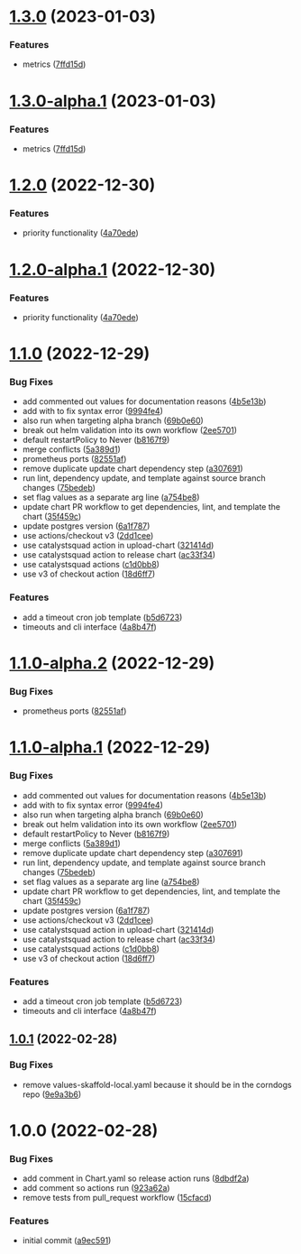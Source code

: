 # [1.3.0](https://github.com/TnLCommunity/chart-corndogs/compare/v1.2.0...v1.3.0) (2023-01-03)


### Features

* metrics ([7ffd15d](https://github.com/TnLCommunity/chart-corndogs/commit/7ffd15d64147df7349fa5aacc8f6eedf82707bf4))

# [1.3.0-alpha.1](https://github.com/TnLCommunity/chart-corndogs/compare/v1.2.0...v1.3.0-alpha.1) (2023-01-03)


### Features

* metrics ([7ffd15d](https://github.com/TnLCommunity/chart-corndogs/commit/7ffd15d64147df7349fa5aacc8f6eedf82707bf4))

# [1.2.0](https://github.com/TnLCommunity/chart-corndogs/compare/v1.1.0...v1.2.0) (2022-12-30)


### Features

* priority functionality ([4a70ede](https://github.com/TnLCommunity/chart-corndogs/commit/4a70edeb9c358751f8e8cc51dd109f58f9be9220))

# [1.2.0-alpha.1](https://github.com/TnLCommunity/chart-corndogs/compare/v1.1.0...v1.2.0-alpha.1) (2022-12-30)


### Features

* priority functionality ([4a70ede](https://github.com/TnLCommunity/chart-corndogs/commit/4a70edeb9c358751f8e8cc51dd109f58f9be9220))

# [1.1.0](https://github.com/TnLCommunity/chart-corndogs/compare/v1.0.1...v1.1.0) (2022-12-29)


### Bug Fixes

* add commented out values for documentation reasons ([4b5e13b](https://github.com/TnLCommunity/chart-corndogs/commit/4b5e13b40f36a74fd2f44603516213097f5e5fa6))
* add with to fix syntax error ([9994fe4](https://github.com/TnLCommunity/chart-corndogs/commit/9994fe485ec60e66ba9c897d6577dfc8d2d6961d))
* also run when targeting alpha branch ([69b0e60](https://github.com/TnLCommunity/chart-corndogs/commit/69b0e60724a6132f457eff3f686d4d7ed2796f31))
* break out helm validation into its own workflow ([2ee5701](https://github.com/TnLCommunity/chart-corndogs/commit/2ee570147ff5ec4b479855c72f99238dcab56c27))
* default restartPolicy to Never ([b8167f9](https://github.com/TnLCommunity/chart-corndogs/commit/b8167f943dba0f9a7d59db33bec7c1ace77c754a))
* merge conflicts ([5a389d1](https://github.com/TnLCommunity/chart-corndogs/commit/5a389d1d55ec3bfa8838b7c2abb7735c46f4e1b0))
* prometheus ports ([82551af](https://github.com/TnLCommunity/chart-corndogs/commit/82551afb142c467f01bc36e520c008bec945a277))
* remove duplicate update chart dependency step ([a307691](https://github.com/TnLCommunity/chart-corndogs/commit/a3076910c2bd7eacaf4acead85d7141e8f701b59))
* run lint, dependency update, and template against source branch changes ([75bedeb](https://github.com/TnLCommunity/chart-corndogs/commit/75bedeb2cf877f2a7ae76eacdcd0db0725a9d548))
* set flag values as a separate arg line ([a754be8](https://github.com/TnLCommunity/chart-corndogs/commit/a754be86058a3bde9b9a18060e1cf0e766c3d297))
* update chart PR workflow to get dependencies, lint, and template the chart ([35f459c](https://github.com/TnLCommunity/chart-corndogs/commit/35f459c03093602a9df4c8328e8f5fba77e50588))
* update postgres version ([6a1f787](https://github.com/TnLCommunity/chart-corndogs/commit/6a1f7876a8a6016193e7e0c513bf6c4f3ddd519e))
* use actions/checkout v3 ([2dd1cee](https://github.com/TnLCommunity/chart-corndogs/commit/2dd1cee265f23f6e6c741b2ff5d04987d88a61cb))
* use catalystsquad action in upload-chart ([321414d](https://github.com/TnLCommunity/chart-corndogs/commit/321414d8897c480b7084042c54a6b51c247ebf51))
* use catalystsquad action to release chart ([ac33f34](https://github.com/TnLCommunity/chart-corndogs/commit/ac33f34af7fb077eee382ed33c85004757b0f771))
* use catalystsquad actions ([c1d0bb8](https://github.com/TnLCommunity/chart-corndogs/commit/c1d0bb85daa0be167bb9498fe8236f2e57988e24))
* use v3 of checkout action ([18d6ff7](https://github.com/TnLCommunity/chart-corndogs/commit/18d6ff77135b570ca472fb3176a8f888c0e91e8b))


### Features

* add a timeout cron job template ([b5d6723](https://github.com/TnLCommunity/chart-corndogs/commit/b5d67233dd8c80c32c1bc9a09bd66510f503e1ae))
* timeouts and cli interface ([4a8b47f](https://github.com/TnLCommunity/chart-corndogs/commit/4a8b47f62d9f88f12114f563b337f56bd30901f4))

# [1.1.0-alpha.2](https://github.com/TnLCommunity/chart-corndogs/compare/v1.1.0-alpha.1...v1.1.0-alpha.2) (2022-12-29)


### Bug Fixes

* prometheus ports ([82551af](https://github.com/TnLCommunity/chart-corndogs/commit/82551afb142c467f01bc36e520c008bec945a277))

# [1.1.0-alpha.1](https://github.com/TnLCommunity/chart-corndogs/compare/v1.0.1...v1.1.0-alpha.1) (2022-12-29)


### Bug Fixes

* add commented out values for documentation reasons ([4b5e13b](https://github.com/TnLCommunity/chart-corndogs/commit/4b5e13b40f36a74fd2f44603516213097f5e5fa6))
* add with to fix syntax error ([9994fe4](https://github.com/TnLCommunity/chart-corndogs/commit/9994fe485ec60e66ba9c897d6577dfc8d2d6961d))
* also run when targeting alpha branch ([69b0e60](https://github.com/TnLCommunity/chart-corndogs/commit/69b0e60724a6132f457eff3f686d4d7ed2796f31))
* break out helm validation into its own workflow ([2ee5701](https://github.com/TnLCommunity/chart-corndogs/commit/2ee570147ff5ec4b479855c72f99238dcab56c27))
* default restartPolicy to Never ([b8167f9](https://github.com/TnLCommunity/chart-corndogs/commit/b8167f943dba0f9a7d59db33bec7c1ace77c754a))
* merge conflicts ([5a389d1](https://github.com/TnLCommunity/chart-corndogs/commit/5a389d1d55ec3bfa8838b7c2abb7735c46f4e1b0))
* remove duplicate update chart dependency step ([a307691](https://github.com/TnLCommunity/chart-corndogs/commit/a3076910c2bd7eacaf4acead85d7141e8f701b59))
* run lint, dependency update, and template against source branch changes ([75bedeb](https://github.com/TnLCommunity/chart-corndogs/commit/75bedeb2cf877f2a7ae76eacdcd0db0725a9d548))
* set flag values as a separate arg line ([a754be8](https://github.com/TnLCommunity/chart-corndogs/commit/a754be86058a3bde9b9a18060e1cf0e766c3d297))
* update chart PR workflow to get dependencies, lint, and template the chart ([35f459c](https://github.com/TnLCommunity/chart-corndogs/commit/35f459c03093602a9df4c8328e8f5fba77e50588))
* update postgres version ([6a1f787](https://github.com/TnLCommunity/chart-corndogs/commit/6a1f7876a8a6016193e7e0c513bf6c4f3ddd519e))
* use actions/checkout v3 ([2dd1cee](https://github.com/TnLCommunity/chart-corndogs/commit/2dd1cee265f23f6e6c741b2ff5d04987d88a61cb))
* use catalystsquad action in upload-chart ([321414d](https://github.com/TnLCommunity/chart-corndogs/commit/321414d8897c480b7084042c54a6b51c247ebf51))
* use catalystsquad action to release chart ([ac33f34](https://github.com/TnLCommunity/chart-corndogs/commit/ac33f34af7fb077eee382ed33c85004757b0f771))
* use catalystsquad actions ([c1d0bb8](https://github.com/TnLCommunity/chart-corndogs/commit/c1d0bb85daa0be167bb9498fe8236f2e57988e24))
* use v3 of checkout action ([18d6ff7](https://github.com/TnLCommunity/chart-corndogs/commit/18d6ff77135b570ca472fb3176a8f888c0e91e8b))


### Features

* add a timeout cron job template ([b5d6723](https://github.com/TnLCommunity/chart-corndogs/commit/b5d67233dd8c80c32c1bc9a09bd66510f503e1ae))
* timeouts and cli interface ([4a8b47f](https://github.com/TnLCommunity/chart-corndogs/commit/4a8b47f62d9f88f12114f563b337f56bd30901f4))

## [1.0.1](https://github.com/TnLCommunity/chart-corndogs/compare/v1.0.0...v1.0.1) (2022-02-28)


### Bug Fixes

* remove values-skaffold-local.yaml because it should be in the corndogs repo ([9e9a3b6](https://github.com/TnLCommunity/chart-corndogs/commit/9e9a3b6468fd2e9c64d4c85354e967f35f89836c))

# 1.0.0 (2022-02-28)


### Bug Fixes

* add comment in Chart.yaml so release action runs ([8dbdf2a](https://github.com/TnLCommunity/chart-corndogs/commit/8dbdf2abd48a13a13eff295240f5168bbd24f2d1))
* add comment so actions run ([923a62a](https://github.com/TnLCommunity/chart-corndogs/commit/923a62ae97e709ef9f9dcda9a60f351d18ddf1c6))
* remove tests from pull_request workflow ([15cfacd](https://github.com/TnLCommunity/chart-corndogs/commit/15cfacda4e7a53c1a004caeb89ad5899ff5f9f2d))


### Features

* initial commit ([a9ec591](https://github.com/TnLCommunity/chart-corndogs/commit/a9ec5916dc93a33f34f86ba9f27b5dc3c07ea5bf))
